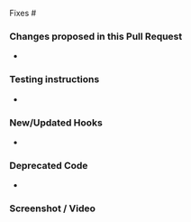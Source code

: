 Fixes #

### Changes proposed in this Pull Request

*

### Testing instructions

*

<!-- Add the following only if there are new/updated actions or filters. Please provide a brief description of what they do and any arguments they may take. Be sure to also add the "Hooks" label to this PR. -->
### New/Updated Hooks

*

<!-- Add the following only if there is any code that is being deprecated. Please list the replacement function or hook that should be called instead, if applicable. Be sure to also add the "Deprecation" label to this PR. -->
### Deprecated Code

*

<!--
Helpful tips for screenshots:
https://en.support.wordpress.com/make-a-screenshot/
-->
### Screenshot / Video

